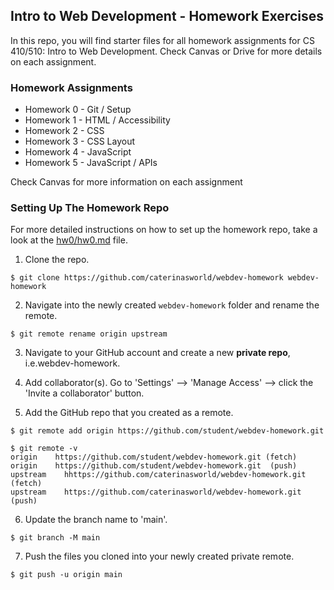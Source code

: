 ## Intro to Web Development - Homework Exercises

In this repo, you will find starter files for all homework assignments for CS 410/510: Intro to Web Development. Check Canvas or Drive for more details on each assignment.

### Homework Assignments

- Homework 0 - Git / Setup
- Homework 1 - HTML / Accessibility
- Homework 2 - CSS  
- Homework 3 - CSS Layout 
- Homework 4 - JavaScript
- Homework 5 - JavaScript / APIs

Check Canvas for more information on each assignment

### Setting Up The Homework Repo

For more detailed instructions on how to set up the homework repo, take a look at the [hw0/hw0.md](https://github.com/caterinasworld/webdev-homework/blob/main/hw0/hw0.md) file.

1. Clone the repo.

```console
$ git clone https://github.com/caterinasworld/webdev-homework webdev-homework
```

2. Navigate into the newly created `webdev-homework` folder and rename the remote.

```console
$ git remote rename origin upstream
```

3. Navigate to your GitHub account and create a new **private repo**, i.e.webdev-homework.

4. Add collaborator(s). Go to 'Settings' --> 'Manage Access' --> click the 'Invite a collaborator' button.

5. Add the GitHub repo that you created as a remote.

```console
$ git remote add origin https://github.com/student/webdev-homework.git

$ git remote -v
origin	  https://github.com/student/webdev-homework.git (fetch)
origin	  https://github.com/student/webdev-homework.git  (push)
upstream	hhttps://github.com/caterinasworld/webdev-homework.git (fetch)
upstream	https://github.com/caterinasworld/webdev-homework.git (push)
```

6. Update the branch name to 'main'.

```console
$ git branch -M main
```

7. Push the files you cloned into your newly created private remote.

```console
$ git push -u origin main
```
